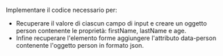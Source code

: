 Implementare il codice necessario per:

- Recuperare il valore di ciascun campo di input e creare un oggetto person contenente le proprietà: firstName, lastName e age.
- Infine recuperare l'elemento forme aggiungere l'attributo data-person contenente l'oggetto person in formato json.